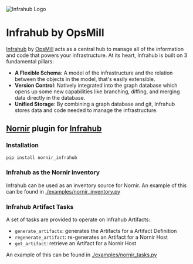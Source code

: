 <!-- markdownlint-disable -->
![Infrahub Logo](https://assets-global.website-files.com/657aff4a26dd8afbab24944b/657b0e0678f7fd35ce130776_Logo%20INFRAHUB.svg)
<!-- markdownlint-restore -->

# Infrahub by OpsMill

[Infrahub](https://github.com/opsmill/infrahub) by [OpsMill](https://opsmill.com) acts as a central hub to manage all of the information and code that powers your infrastructure. At its heart, Infrahub is built on 3 fundamental pillars:

- **A Flexible Schema**: A model of the infrastructure and the relation between the objects in the model, that's easily extensible.
- **Version Control**: Natively integrated into the graph database which opens up some new capabilities like branching, diffing, and merging data directly in the database.
- **Unified Storage**: By combining a graph database and git, Infrahub stores data and code needed to manage the infrastructure.

## [Nornir](https://github.com/nornir-automation/nornir) plugin for [Infrahub](https://github.com/opsmill/infrahub)

### Installation

```bash
pip install nornir_infrahub
```

### Infrahub as the Nornir inventory

Infrahub can be used as an inventory source for Nornir.
An example of this can be found in [./examples/nornir_inventory.py](./examples/nornir_inventory.py)

### Infrahub Artifact Tasks

A set of tasks are provided to operate on Infrahub Artifacts:

- `generate_artifacts`: generates the Artifacts for a Artifact Definition
- `regenerate_artifact`: re-generates an Artifact for a Nornir Host
- `get_artifact`: retrieve an Artifact for a Nornir Host

An example of this can be found in [./examples/nornir_tasks.py](./examples/nornir_tasks.py)
